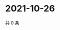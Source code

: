 # 2021-10-26

共 0 条

<!-- BEGIN WEIBO -->
<!-- 最后更新时间 Tue Oct 26 2021 04:14:54 GMT+0800 (China Standard Time) -->

<!-- END WEIBO -->
